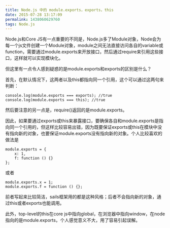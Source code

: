 ```yaml
---
title: Node.js 中的 module.exports，exports，this
date: 2015-07-28 13:17:09
permalink: 1438060629760
tags: Node.js
---
```


Node.js和Core JS有一点重要的不同是，Node.js多了Module对象，Node会为每一个js文件创建一个Module对象，module之间无法直接访问各自的variable或function，需要通过module.exports来开放接口，然后通过require来引用这些接口，这样就可以实现模块化。

但这里有一点令人感到疑惑的是module.exports和exports的区别是什么？

首先，在默认情况下，这两者以及this都指向同一个引用，这个可以通过这两句来判断：

    console.log(module.exports === exports); //true
    console.log(module.exports === this); //true

然后要注意的另一点是，require()返回的是module.exports。

因此，如果要通过exports或this来暴露接口，要确保各自和module.exports是指向同一个引用的，但这样比较容易出错，因为既要保证exports或this在模块中没有指向新的对象，也要保证module.exports没有指向新的对象。个人比较喜欢的做法是

    module.exports = {
        x: 1,
        f: function () {}
    };

或者

    module.exports.x = 1;
    module.exports.f = function () {};

前者写起来比较简洁，sails框架用的都是这种风格；后者不会指向新的对象，通过this或者exports也能调用。

此外，top-level的this在core js中指向global，在浏览器中指向window，在node指向的是module.exports，个人感觉意义不大，用了容易引起误解。